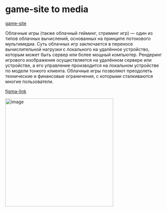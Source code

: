 # game-site to media

[game-site](https://warplay.cloud/)


Облачные игры (также облачный гейминг, стриминг игр) — один из типов облачных вычислений, основанных на принципе потокового мультимедиа. Суть облачных игр заключается в переносе вычислительной нагрузки с локального на удалённое устройство, которым может быть сервер или более мощный компьютер. Рендеринг игрового изображения осуществляется на удалённом сервере или устройстве, а его управление производится на локальном устройстве по модели тонкого клиента. Облачные игры позволяют преодолеть технические и финансовые ограничения, с которыми сталкиваются многие пользователи.

[figma-link](https://www.figma.com/file/m49kZqbDQd91NGn3CeowCe/HOMEWORK-MEDIA-AND-GRID?type=design&node-id=0-1&mode=design&t=RME98UpPxcuPCRbb-0)

<img width="342" alt="image" src="https://github.com/DavronbekMamarasulov07/game-site-n10/assets/166403874/0d71d4d7-caed-4479-970c-e00a96a50de1">

